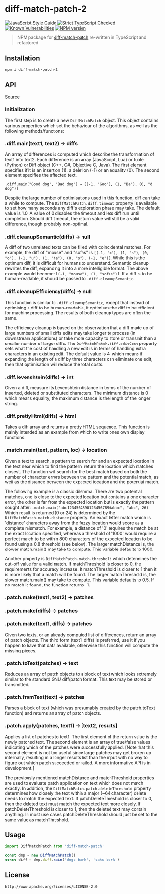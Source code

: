 # diff-match-patch-2

[![JavaScript Style Guide](https://img.shields.io/badge/code_style-standard-brightgreen.svg)](https://standardjs.com)
[![Strict TypeScript Checked](https://badgen.net/badge/TS/Strict "Strict TypeScript Checked")](https://www.typescriptlang.org)
[![Known Vulnerabilities](https://snyk.io/test/github/kiraind/diff-match-patch-2/badge.svg)](https://snyk.io/test/github/kiraind/diff-match-patch-2) 
[![NPM version](https://img.shields.io/npm/v/diff-match-patch-2.svg)](https://www.npmjs.com/package/diff-match-patch-2)

> NPM package for [diff-match-patch](https://github.com/google/diff-match-patch) re-written in TypeScript and refactored

## Installation

```sh
npm i diff-match-patch-2
```

## API

[Source](https://github.com/google/diff-match-patch/wiki/API)

### Initialization

The first step is to create a new `DiffMatchPatch` object. This object contains various properties which set the behaviour of the algorithms, as well as the following methods/functions:

### .diff.main(text1, text2) → diffs

An array of differences is computed which describe the transformation of text1 into text2. Each difference is an array (JavaScript, Lua) or tuple (Python) or Diff object (C++, C#, Objective C, Java). The first element specifies if it is an insertion (1), a deletion (-1) or an equality (0). The second element specifies the affected text.

```
.diff.main("Good dog", "Bad dog") → [(-1, "Goo"), (1, "Ba"), (0, "d dog")]
```

Despite the large number of optimisations used in this function, diff can take a while to compute. The `DiffMatchPatch.diff.timeout` property is available to set how many seconds any diff's exploration phase may take. The default value is 1.0. A value of 0 disables the timeout and lets diff run until completion. Should diff timeout, the return value will still be a valid difference, though probably non-optimal.

### .diff.cleanupSemantic(diffs) → null

A diff of two unrelated texts can be filled with coincidental matches. For example, the diff of "mouse" and "sofas" is `[(-1, "m"), (1, "s"), (0, "o"), (-1, "u"), (1, "fa"), (0, "s"), (-1, "e")]`. While this is the optimum diff, it is difficult for humans to understand. Semantic cleanup rewrites the diff, expanding it into a more intelligible format. The above example would become: `[(-1, "mouse"), (1, "sofas")]`. If a diff is to be human-readable, it should be passed to `.diff.cleanupSemantic`.

### .diff.cleanupEfficiency(diffs) → null

This function is similar to `.diff.cleanupSemantic`, except that instead of optimising a diff to be human-readable, it optimises the diff to be efficient for machine processing. The results of both cleanup types are often the same.

The efficiency cleanup is based on the observation that a diff made up of large numbers of small diffs edits may take longer to process (in downstream applications) or take more capacity to store or transmit than a smaller number of larger diffs. The `DiffMatchPatch.diff.editCost` property sets what the cost of handling a new edit is in terms of handling extra characters in an existing edit. The default value is 4, which means if expanding the length of a diff by three characters can eliminate one edit, then that optimisation will reduce the total costs.

### .diff.levenshtein(diffs) → int

Given a diff, measure its Levenshtein distance in terms of the number of inserted, deleted or substituted characters. The minimum distance is 0 which means equality, the maximum distance is the length of the longer string.

### .diff.prettyHtml(diffs) → html

Takes a diff array and returns a pretty HTML sequence. This function is mainly intended as an example from which to write ones own display functions.

### .match.main(text, pattern, loc) → location

Given a text to search, a pattern to search for and an expected location in the text near which to find the pattern, return the location which matches closest. The function will search for the best match based on both the number of character errors between the pattern and the potential match, as well as the distance between the expected location and the potential match.

The following example is a classic dilemma. There are two potential matches, one is close to the expected location but contains a one character error, the other is far from the expected location but is exactly the pattern sought after: `.match.main("abc12345678901234567890abbc", "abc", 26)` Which result is returned (0 or 24) is determined by the `DiffMatchPatch.match.distance` property. An exact letter match which is 'distance' characters away from the fuzzy location would score as a complete mismatch. For example, a distance of '0' requires the match be at the exact location specified, whereas a threshold of '1000' would require a perfect match to be within 800 characters of the expected location to be found using a 0.8 threshold (see below). The larger matchDistance is, the slower match.main() may take to compute. This variable defaults to 1000.

Another property is `DiffMatchPatch.match.threshold` which determines the cut-off value for a valid match. If matchThreshold is closer to 0, the requirements for accuracy increase. If matchThreshold is closer to 1 then it is more likely that a match will be found. The larger matchThreshold is, the slower match.main() may take to compute. This variable defaults to 0.5. If no match is found, the function returns -1.

### .patch.make(text1, text2) → patches

### .patch.make(diffs) → patches

### .patch.make(text1, diffs) → patches

Given two texts, or an already computed list of differences, return an array of patch objects. The third form (text1, diffs) is preferred, use it if you happen to have that data available, otherwise this function will compute the missing pieces.

### .patch.toText(patches) → text

Reduces an array of patch objects to a block of text which looks extremely similar to the standard GNU diff/patch format. This text may be stored or transmitted.

### .patch.fromText(text) → patches

Parses a block of text (which was presumably created by the patch.toText function) and returns an array of patch objects.

### .patch.apply(patches, text1) → [text2, results]

Applies a list of patches to text1. The first element of the return value is the newly patched text. The second element is an array of true/false values indicating which of the patches were successfully applied. [Note that this second element is not too useful since large patches may get broken up internally, resulting in a longer results list than the input with no way to figure out which patch succeeded or failed. A more informative API is in development.]

The previously mentioned matchDistance and matchThreshold properties are used to evaluate patch application on text which does not match exactly. In addition, the `DiffMatchPatch.patch.deleteThreshold` property determines how closely the text within a major (~64 character) delete needs to match the expected text. If patchDeleteThreshold is closer to 0, then the deleted text must match the expected text more closely. If patchDeleteThreshold is closer to 1, then the deleted text may contain anything. In most use cases patchDeleteThreshold should just be set to the same value as matchThreshold.

## Usage

```ts
import DiffMatchPatch from 'diff-match-patch'

const dmp = new DiffMatchPatch()
const diff = dmp.diff.main('dogs bark', 'cats bark')
```

## License

```
http://www.apache.org/licenses/LICENSE-2.0
```
